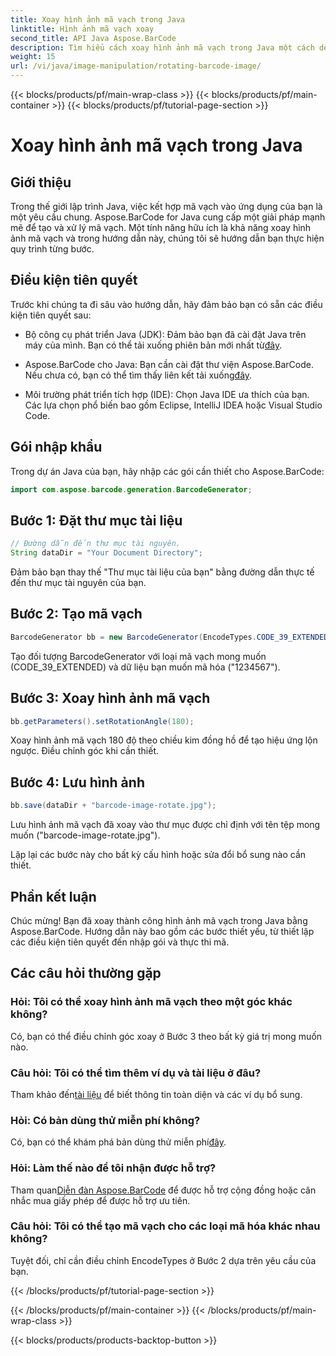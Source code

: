 ```yaml
---
title: Xoay hình ảnh mã vạch trong Java
linktitle: Hình ảnh mã vạch xoay
second_title: API Java Aspose.BarCode
description: Tìm hiểu cách xoay hình ảnh mã vạch trong Java một cách dễ dàng bằng Aspose.BarCode. Hướng dẫn từng bước toàn diện dành cho nhà phát triển Java.
weight: 15
url: /vi/java/image-manipulation/rotating-barcode-image/
---
```


{{< blocks/products/pf/main-wrap-class >}}
{{< blocks/products/pf/main-container >}}
{{< blocks/products/pf/tutorial-page-section >}}

# Xoay hình ảnh mã vạch trong Java


## Giới thiệu

Trong thế giới lập trình Java, việc kết hợp mã vạch vào ứng dụng của bạn là một yêu cầu chung. Aspose.BarCode for Java cung cấp một giải pháp mạnh mẽ để tạo và xử lý mã vạch. Một tính năng hữu ích là khả năng xoay hình ảnh mã vạch và trong hướng dẫn này, chúng tôi sẽ hướng dẫn bạn thực hiện quy trình từng bước.

## Điều kiện tiên quyết

Trước khi chúng ta đi sâu vào hướng dẫn, hãy đảm bảo bạn có sẵn các điều kiện tiên quyết sau:

-  Bộ công cụ phát triển Java (JDK): Đảm bảo bạn đã cài đặt Java trên máy của mình. Bạn có thể tải xuống phiên bản mới nhất từ[đây](https://www.oracle.com/java/technologies/javase-downloads.html).

- Aspose.BarCode cho Java: Bạn cần cài đặt thư viện Aspose.BarCode. Nếu chưa có, bạn có thể tìm thấy liên kết tải xuống[đây](https://releases.aspose.com/barcode/java/).

- Môi trường phát triển tích hợp (IDE): Chọn Java IDE ưa thích của bạn. Các lựa chọn phổ biến bao gồm Eclipse, IntelliJ IDEA hoặc Visual Studio Code.

## Gói nhập khẩu

Trong dự án Java của bạn, hãy nhập các gói cần thiết cho Aspose.BarCode:

```java
import com.aspose.barcode.generation.BarcodeGenerator;
```

## Bước 1: Đặt thư mục tài liệu

```java
// Đường dẫn đến thư mục tài nguyên.
String dataDir = "Your Document Directory";
```

Đảm bảo bạn thay thế "Thư mục tài liệu của bạn" bằng đường dẫn thực tế đến thư mục tài nguyên của bạn.

## Bước 2: Tạo mã vạch

```java
BarcodeGenerator bb = new BarcodeGenerator(EncodeTypes.CODE_39_EXTENDED, "1234567");
```

Tạo đối tượng BarcodeGenerator với loại mã vạch mong muốn (CODE_39_EXTENDED) và dữ liệu bạn muốn mã hóa ("1234567").

## Bước 3: Xoay hình ảnh mã vạch

```java
bb.getParameters().setRotationAngle(180);
```

Xoay hình ảnh mã vạch 180 độ theo chiều kim đồng hồ để tạo hiệu ứng lộn ngược. Điều chỉnh góc khi cần thiết.

## Bước 4: Lưu hình ảnh

```java
bb.save(dataDir + "barcode-image-rotate.jpg");
```

Lưu hình ảnh mã vạch đã xoay vào thư mục được chỉ định với tên tệp mong muốn ("barcode-image-rotate.jpg").

Lặp lại các bước này cho bất kỳ cấu hình hoặc sửa đổi bổ sung nào cần thiết.

## Phần kết luận

Chúc mừng! Bạn đã xoay thành công hình ảnh mã vạch trong Java bằng Aspose.BarCode. Hướng dẫn này bao gồm các bước thiết yếu, từ thiết lập các điều kiện tiên quyết đến nhập gói và thực thi mã.

## Các câu hỏi thường gặp

### Hỏi: Tôi có thể xoay hình ảnh mã vạch theo một góc khác không?
Có, bạn có thể điều chỉnh góc xoay ở Bước 3 theo bất kỳ giá trị mong muốn nào.

### Câu hỏi: Tôi có thể tìm thêm ví dụ và tài liệu ở đâu?
 Tham khảo đến[tài liệu](https://reference.aspose.com/barcode/java/) để biết thông tin toàn diện và các ví dụ bổ sung.

### Hỏi: Có bản dùng thử miễn phí không?
 Có, bạn có thể khám phá bản dùng thử miễn phí[đây](https://releases.aspose.com/).

### Hỏi: Làm thế nào để tôi nhận được hỗ trợ?
 Tham quan[Diễn đàn Aspose.BarCode](https://forum.aspose.com/c/barcode/13) để được hỗ trợ cộng đồng hoặc cân nhắc mua giấy phép để được hỗ trợ ưu tiên.

### Câu hỏi: Tôi có thể tạo mã vạch cho các loại mã hóa khác nhau không?
Tuyệt đối, chỉ cần điều chỉnh EncodeTypes ở Bước 2 dựa trên yêu cầu của bạn.

{{< /blocks/products/pf/tutorial-page-section >}}

{{< /blocks/products/pf/main-container >}}
{{< /blocks/products/pf/main-wrap-class >}}

{{< blocks/products/products-backtop-button >}}
